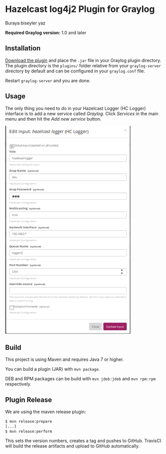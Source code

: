 Hazelcast log4j2 Plugin for Graylog
============================

Buraya biseyler yaz

**Required Graylog version:** 1.0 and later

## Installation

[Download the plugin](https://github.com/kutuni/graylog-plugin-hazelcast/blob/master/target/hcplugin-0.1.jar)
and place the `.jar` file in your Graylog plugin directory. The plugin directory
is the `plugins/` folder relative from your `graylog-server` directory by default
and can be configured in your `graylog.conf` file.

Restart `graylog-server` and you are done.

## Usage

The only thing you need to do in your Hazelcast Logger (HC Logger)  interface is to add a new service called *Graylog*. Click *Services* in the main menu and then hit the *Add new service* button.

![Screenshot: Setup for plugin](https://github.com/kutuni/graylog-plugin-hazelcast/blob/master/graylog-hcplugin-setup.png)


## Build

This project is using Maven and requires Java 7 or higher.

You can build a plugin (JAR) with `mvn package`.

DEB and RPM packages can be build with `mvn jdeb:jdeb` and `mvn rpm:rpm` respectively.

## Plugin Release

We are using the maven release plugin:

```
$ mvn release:prepare
[...]
$ mvn release:perform
```

This sets the version numbers, creates a tag and pushes to GitHub. TravisCI will build the release artifacts and upload to GitHub automatically.
